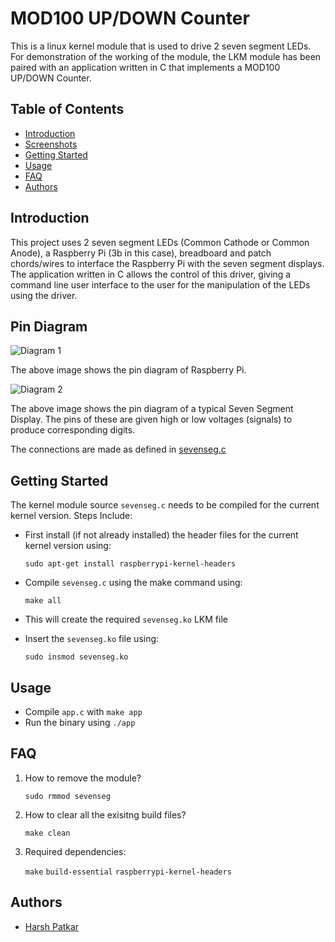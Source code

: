 # MOD100 UP/DOWN Counter

This is a linux kernel module that is used to drive 2 seven segment LEDs. For demonstration of the working of the module, the LKM module has been paired with an application written in C that implements a MOD100 UP/DOWN Counter.

## Table of Contents

- [Introduction](#introduction)
- [Screenshots](#pin_diagram)
- [Getting Started](#getting-started)
- [Usage](#usage)
- [FAQ](#FAQ)
- [Authors](#authors)

## Introduction 

This project uses 2 seven segment LEDs (Common Cathode or Common Anode), a Raspberry Pi (3b in this case), breadboard and patch chords/wires to interface the Raspberry Pi with the seven segment displays. The application written in C allows the control of this driver, giving a command line user interface to the user for the manipulation of the LEDs using the driver.

## Pin Diagram

![Diagram 1](https://www.tutorialspoint.com/raspberry_pi/images/gpio_pinout.jpg)

The above image shows the pin diagram of Raspberry Pi.

![Diagram 2](https://components101.com/sites/default/files/component_pin/7-segment-display-pin-diagr_0.png)

The above image shows the pin diagram of a typical Seven Segment Display. The pins of these are given high or low voltages (signals) to produce corresponding digits.

The connections are made as defined in [sevenseg.c](sevenseg.c#L15-L31)

## Getting Started

The kernel module source ```sevenseg.c``` needs to be compiled for the current kernel version.
Steps Include:
- First install (if not already installed) the header files for the current kernel version using:

	```sudo apt-get install raspberrypi-kernel-headers```
- Compile ```sevenseg.c``` using the make command using:

	```make all```
- This will create the required ```sevenseg.ko``` LKM file
- Insert the ```sevenseg.ko``` file using:

	```sudo insmod sevenseg.ko```

## Usage

- Compile ```app.c``` with ```make app``` 
- Run the binary using ```./app```

## FAQ

1. How to remove the module?

	```sudo rmmod sevenseg```

2. How to clear all the exisitng build files?

	```make clean```

3. Required dependencies:

	```make``` ```build-essential``` ```raspberrypi-kernel-headers```

## Authors

- [Harsh Patkar](https://github.com/HarshsPatkar)

